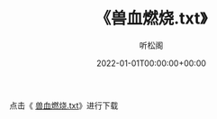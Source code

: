 ﻿---
title:  《兽血燃烧.txt》
date:   2022-01-01T00:00:00+00:00
author: 听松阁
layout: post
permalink: /兽血燃烧/
categories: 小说
tags: [小说]
---

点击《 [兽血燃烧.txt](http://img.660000.xyz/bookstukust/book/bntxt/10/兽血燃烧.txt)》进行下载